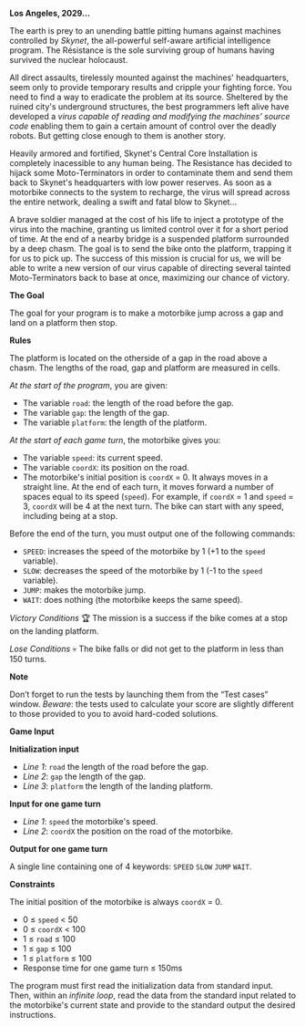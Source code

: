 **Los Angeles, 2029...**

The earth is prey to an unending battle pitting humans against machines controlled by *Skynet*, the all-powerful self-aware artificial intelligence program. The Résistance is the sole surviving group of humans having survived the nuclear holocaust.

All direct assaults, tirelessly mounted against the machines' headquarters, seem only to provide temporary results and cripple your fighting force. You need to find a way to eradicate the problem at its source. Sheltered by the ruined city's underground structures, the best programmers left alive have developed a *virus capable of reading and modifying the machines' source code* enabling them to gain a certain amount of control over the deadly robots. But getting close enough to them is another story.

Heavily armored and fortified, Skynet's Central Core Installation is completely inacessible to any human being. The Resistance has decided to hijack some Moto-Terminators in order to contaminate them and send them back to Skynet's headquarters with low power reserves. As soon as a motorbike connects to the system to recharge, the virus will spread across the entire network, dealing a swift and fatal blow to Skynet...

A brave soldier managed at the cost of his life to inject a prototype of the virus into the machine, granting us limited control over it for a short period of time. At the end of a nearby bridge is a suspended platform surrounded by a deep chasm. The goal is to send the bike onto the platform, trapping it for us to pick up. The success of this mission is crucial for us, we will be able to write a new version of our virus capable of directing several tainted Moto-Terminators back to base at once, maximizing our chance of victory.

**The Goal**

The goal for your program is to make a motorbike jump across a gap and land on a platform then stop.

**Rules**

The platform is located on the otherside of a gap in the road above a chasm. The lengths of the road, gap and platform are measured in cells.

*At the start of the program*, you are given:
* The variable `road`: the length of the road before the gap.
* The variable `gap`: the length of the gap.
* The variable `platform`: the length of the platform.

*At the start of each game turn*, the motorbike gives you:
* The variable `speed`: its current speed.
* The variable `coordX`: its position on the road.
* The motorbike's initial position is `coordX` = 0. It always moves in a straight line. At the end of each turn, it moves forward a number of spaces equal to its speed (`speed`). For example, if `coordX` = 1 and `speed` = 3, `coordX` will be 4 at the next turn. The bike can start with any speed, including being at a stop.
 
Before the end of the turn, you must output one of the following commands:
* `SPEED`: increases the speed of the motorbike by 1 (+1 to the `speed` variable).
* `SLOW`: decreases the speed of the motorbike by 1 (-1 to the `speed` variable).
* `JUMP`: makes the motorbike jump.
* `WAIT`: does nothing (the motorbike keeps the same speed).

*Victory Conditions* :trophy: The mission is a success if the bike comes at a stop on the landing platform.

*Lose Conditions* :skull: The bike falls or did not get to the platform in less than 150 turns.

**Note**

Don’t forget to run the tests by launching them from the “Test cases” window.
*Beware*: the tests used to calculate your score are slightly different to those provided to you to avoid hard-coded solutions.

**Game Input**

**Initialization input**

* *Line 1*: `road` the length of the road before the gap.
* *Line 2*: `gap` the length of the gap.
* *Line 3*: `platform` the length of the landing platform.

**Input for one game turn**

* *Line 1*: `speed` the motorbike's speed.
* *Line 2*: `coordX` the position on the road of the motorbike.
 
**Output for one game turn**

A single line containing one of 4 keywords: `SPEED` `SLOW` `JUMP` `WAIT`.

**Constraints**

The initial position of the motorbike is always `coordX` = 0.
* 0 ≤ `speed` < 50
* 0 ≤ `coordX` < 100
* 1 ≤ `road` ≤ 100
* 1 ≤ `gap` ≤ 100
* 1 ≤ `platform` ≤ 100
* Response time for one game turn ≤ 150ms

The program must first read the initialization data from standard input. Then, within an *infinite loop*, read the data from the standard input related to the motorbike's current state and provide to the standard output the desired instructions.
